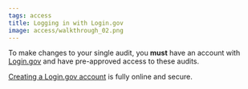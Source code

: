 ```yaml
---
tags: access
title: Logging in with Login.gov
image: access/walkthrough_02.png
---
```


To make changes to your single audit, you **must** have an account with [Login.gov](http://login.gov) and have pre-approved access to these audits.

[Creating a Login.gov account](https://login.gov/create-an-account/) is fully online and secure.
